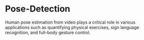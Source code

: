 # Pose-Detection
Human pose estimation from video plays a critical role in various applications such as quantifying physical exercises, sign language recognition, and full-body gesture control.
